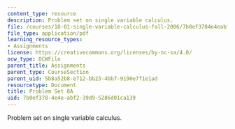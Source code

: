 ```yaml
---
content_type: resource
description: Problem set on single variable calculus.
file: /courses/18-01-single-variable-calculus-fall-2006/7b0ef3784e4eabf239d95286d01ca139_ps8a.pdf
file_type: application/pdf
learning_resource_types:
- Assignments
license: https://creativecommons.org/licenses/by-nc-sa/4.0/
ocw_type: OCWFile
parent_title: Assignments
parent_type: CourseSection
parent_uid: 5b8a52b8-e712-bb23-4bb7-9190e7f1e1ad
resourcetype: Document
title: Problem Set 8A
uid: 7b0ef378-4e4e-abf2-39d9-5286d01ca139
---
```

Problem set on single variable calculus.